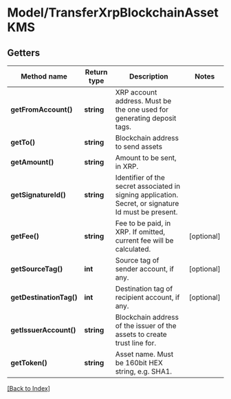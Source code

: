 # Model/TransferXrpBlockchainAssetKMS

## Getters

Method name | Return type | Description | Notes
------------ | ------------- | ------------- | -------------
**getFromAccount()** | **string** | XRP account address. Must be the one used for generating deposit tags. |
**getTo()** | **string** | Blockchain address to send assets |
**getAmount()** | **string** | Amount to be sent, in XRP. |
**getSignatureId()** | **string** | Identifier of the secret associated in signing application. Secret, or signature Id must be present. |
**getFee()** | **string** | Fee to be paid, in XRP. If omitted, current fee will be calculated. | [optional]
**getSourceTag()** | **int** | Source tag of sender account, if any. | [optional]
**getDestinationTag()** | **int** | Destination tag of recipient account, if any. | [optional]
**getIssuerAccount()** | **string** | Blockchain address of the issuer of the assets to create trust line for. |
**getToken()** | **string** | Asset name. Must be 160bit HEX string, e.g. SHA1. |

[[Back to Index]](../index.md)
